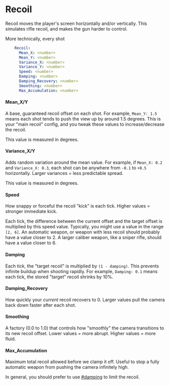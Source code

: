 # Recoil

Recoil moves the player's screen horizontally and/or vertically. This simulates rifle recoil, and makes the gun harder to control.

More technically, every shot

```yaml
    Recoil:
      Mean_X: <number>
      Mean_Y: <number>
      Variance_X: <number>
      Variance_Y: <number>
      Speed: <number>
      Damping: <number>
      Damping_Recovery: <number>
      Smoothing: <number>
      Max_Accumulation: <number>
```

#### Mean\_X/Y

A base, guaranteed recoil offset on each shot. For example, `Mean_Y: 1.5` means each shot tends to push the view up by
around 1.5 degrees. This is your "main recoil" config, and you tweak these values to increase/decrease the recoil.

This value is measured in degrees.

#### Variance\_X/Y

Adds random variation around the mean value. For example, if `Mean_X: 0.2` and `Variance_X: 0.3`, each shot can be anywhere
from `-0.1` to `+0.5` horizontally. Larger variances = less predictable spread. 

This value is measured in degrees.

#### Speed

How snappy or forceful the recoil "kick" is each tick. Higher values = stronger immediate kick.

Each tick, the difference between the current offset and the target offset is multiplied by this speed
value. Typically, you might use a value in the range `[2, 6]`. An automatic weapon, or weapon with less
recoil should probably have a value closer to 2. A larger caliber weapon, like a sniper rifle, should have 
a value closer to 6.

#### Damping

Each tick, the "target recoil" is multiplied by `(1 - damping)`. This prevents infinite buildup
when shooting rapidly. For example, `Damping: 0.1` means each tick, the stored "target" recoil
shrinks by 10%. 

#### Damping_Recovery

How quickly your *current* recoil recovers to 0. Larger values pull the camera back down faster 
after each shot.

#### Smoothing
A factory (0.0 to 1.0) that controls how "smoothly" the camera transitions to its new recoil offset.
Lower values = more abrupt. Higher values = more fluid. 

#### Max_Accumulation
Maximum total recoil allowed before we clamp it off. Useful to stop a fully automatic weapon from
pushing the camera infinitely high. 

In general, you should prefer to use [#damping](recoil.md#damping "mention") to limit the recoil.
